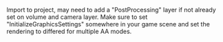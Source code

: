 Import to project, may need to add a "PostProcessing" layer if not already set on volume and camera layer. Make sure to set "InitializeGraphicsSettings" somewhere in your game scene and set the rendering to differed for multiple AA modes.
